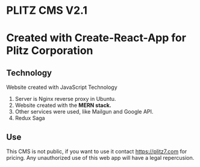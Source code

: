 # PLITZ CMS V2.1
Created with Create-React-App for Plitz Corporation
=======

## Technology
Website created with JavaScript Technology
1. Server is Nginx reverse proxy in Ubuntu.
2. Website created with the **MERN stack.**
3. Other services were used, like Mailgun and Google API.
4. Redux Saga

## Use
This CMS is not public, if you want to use it contact https://plitz7.com for pricing. Any unauthorized use of this web app will have a legal repercusion.